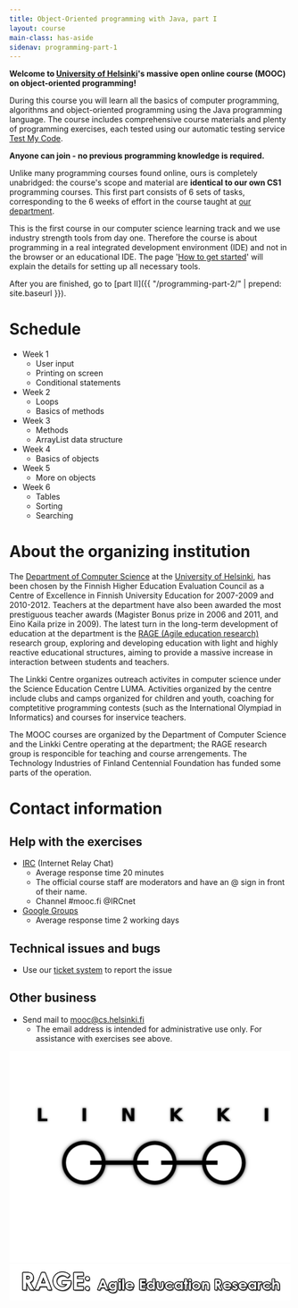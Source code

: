 ```yaml
---
title: Object-Oriented programming with Java, part I
layout: course
main-class: has-aside
sidenav: programming-part-1
---
```

**Welcome to [University of Helsinki](http://helsinki.fi/university)'s massive open online course (MOOC) on object-oriented programming!** 

During this course you will learn all the basics of computer programming, algorithms and object-oriented programming using the Java programming language. The course includes comprehensive course materials and plenty of programming exercises, each tested using our automatic testing service [Test My Code](https://github.com/testmycode/tmc-server).

**Anyone can join - no previous programming knowledge is required.**

Unlike many programming courses found online, ours is completely unabridged: the course's scope and material are **identical to our own CS1** programming courses. This first part consists of 6 sets of tasks, corresponding to the 6 weeks of effort in the course taught at [our department](http://www.cs.helsinki.fi/en).

This is the first course in our computer science learning track and we use industry strength tools from day one. Therefore the course is about programming in a real integrated development environment (IDE) and not in the browser or an educational IDE. The page '[How to get started](registration-and-how-to-get-started.html)' will explain the details for setting up all necessary tools.

After you are finished, go to [part II]({{ "/programming-part-2/" | prepend: site.baseurl }}). 

# Schedule

- Week 1
	- User input
	- Printing on screen
	- Conditional statements
- Week 2
	- Loops
	- Basics of methods
- Week 3
	- Methods
	- ArrayList data structure
- Week 4
	- Basics of objects
- Week 5
	- More on objects
- Week 6
	- Tables
	- Sorting
	- Searching

# About the organizing institution

The [Department of Computer Science](http://www.cs.helsinki.fi/en) at the [University of Helsinki](http://www.helsinki.fi/university), has been chosen by the Finnish Higher Education Evaluation Council as a Centre of Excellence in Finnish University Education for 2007-2009 and 2010-2012. Teachers at the department have also been awarded the most prestiguous teacher awards (Magister Bonus prize in 2006 and 2011, and Eino Kaila prize in 2009). The latest turn in the long-term development of education at the department is the [RAGE (Agile education research)](http://www.cs.helsinki.fi/rage) research group, exploring and developing education with light and highly reactive educational structures, aiming to provide a massive increase in interaction between students and teachers.

The Linkki Centre organizes outreach activites in computer science under the Science Education Centre LUMA. Activities organized by the centre include clubs and camps organized for children and youth, coaching for comptetitive programming contests (such as the International Olympiad in Informatics) and courses for inservice teachers.

The MOOC courses are organized by the Department of Computer Science and the Linkki Centre operating at the department; the RAGE research group is responcible for teaching and course arrengements. The Technology Industries of Finland Centennial Foundation has funded some parts of the operation.

# Contact information

## Help with the exercises

- [IRC](irc-guide.html) (Internet Relay Chat)
	- Average response time 20 minutes
	- The official course staff are moderators and have an @ sign in front of their name.
	- Channel #mooc.fi @IRCnet
- [Google Groups](google-groups.html)
	-  Average response time 2 working days

## Technical issues and bugs

- Use our [ticket system](https://sourceforge.net/p/mooc-issues/tickets/) to report the issue

## Other business

- Send mail to mooc@cs.helsinki.fi
	- The email address is intended for administrative use only. For assistance with exercises see above.

[![Linkki](img/linkki-logo.png)](http://linkki.cs.helsinki.fi/)
[![Rage](img/rage.png)](http://www.cs.helsinki.fi/rage)